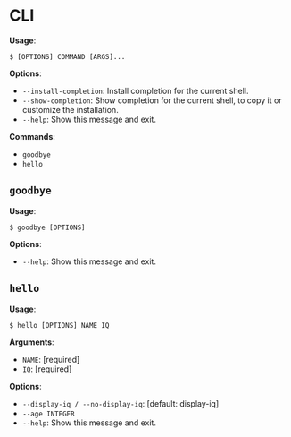 # CLI

**Usage**:

```console
$ [OPTIONS] COMMAND [ARGS]...
```

**Options**:

* `--install-completion`: Install completion for the current shell.
* `--show-completion`: Show completion for the current shell, to copy it or customize the installation.
* `--help`: Show this message and exit.

**Commands**:

* `goodbye`
* `hello`

## `goodbye`

**Usage**:

```console
$ goodbye [OPTIONS]
```

**Options**:

* `--help`: Show this message and exit.

## `hello`

**Usage**:

```console
$ hello [OPTIONS] NAME IQ
```

**Arguments**:

* `NAME`: [required]
* `IQ`: [required]

**Options**:

* `--display-iq / --no-display-iq`: [default: display-iq]
* `--age INTEGER`
* `--help`: Show this message and exit.
